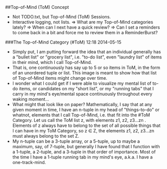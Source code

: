 ##Top-of-Mind (ToM) Concept
* Not TODO.txt, but Top-of-Mind (ToM) Sessions.
* Interactive logging, not lists.
  => What are my Top-of-Mind categories lately?
  => When can I next have a quick review?
  => Can I set a reminders to come back in a bit and force me to review them in a ReminderBurst?

###The Top-of-Mind Category (#ToM) 12:18 2014-05-15
* Simply put, I am putting forward the idea that an individual generally has a "bullet list" or "grocery list", i.e. "to-do list", even "laundry list" of items in their mind, which I call Top-of-Mind.
* That is, one continuously has say up to 5 or so items in ToM, in the form of an unordered tuple or list. This image is meant to show how that list of Top-of-Mind items might change over time.
* I wonder what I could get if I were able to visualize my mental list of to-do items, or candidates on my "short list", or my "running tabs" that I carry in my mind's eye/mental space continuously throughout every waking moment...
* What might that look like on paper? Mathematically, I say that at any given moment in time, I have an n-tuple in my head of "things-to-do" or whatnot, elements that I call Top-of-Mind, i.e. that fit into the #ToM Category. Let us call the ToM list z, with elements z1, z2, z3...zn . Elements of z always have to belong to the set of all possible things that I can have in my ToM Category, so z ∈ Z, the elements z1, z2, z3...zn must always belong to the set Z.
* My n-tuple can be a 3-tuple array, or a 5-tuple, up to maybe a maximum, say, of 7-tuple, but generally I have found that I function with a 1-tuple, a 2-tuple, and a 3-tuple in that order of importance. Most of the time I have a 1-tuple running tab in my mind's eye, a.k.a. I have a one-track-mind. 
